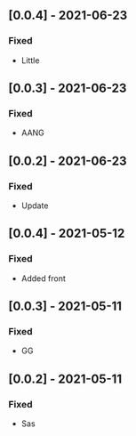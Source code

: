 ## [0.0.4] - 2021-06-23

### Fixed
-    Little

## [0.0.3] - 2021-06-23

### Fixed
-    AANG

## [0.0.2] - 2021-06-23

### Fixed
-    Update

## [0.0.4] - 2021-05-12

### Fixed
-    Added front

## [0.0.3] - 2021-05-11

### Fixed
-    GG

## [0.0.2] - 2021-05-11

### Fixed
-    Sas

